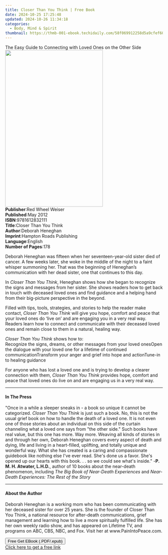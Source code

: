 ```yaml
---
title: Closer Than You Think | Free Book
date: 2024-10-25 17:25:48
updated: 2024-10-26 11:34:18
categories:
  - Body, Mind & Spirit
thumbnail: https://thmb-001-ebook.techidaily.com/58f069912258d5a9cfef60f8538220000da7103394bdbd8001dcbec216aae9f7.jpg
---
```

<main id="book-container">
  <div class="flex flex-col">
    <div class="book-brief flex-1 py-6 px-4 sm:p-6 md:py-10 md:px-8">
      <!-- brief-->
      <div class="book-brief-main">
        The Easy Guide to Connecting with Loved Ones on the Other Side
      </div>
    </div>
    <div
      class="book-meta-info flex-1 grid gap-4 col-start-1 col-end-3 row-start-1 sm:mb-6 sm:grid-cols-4 lg:gap-6 lg:col-start-2 lg:row-end-6 lg:row-span-6 lg:mb-0"
    >
      <div
        class="book-meta-info-left place-content-center mt-4 p-4 text-sm leading-6 col-start-2 col-span-2 dark:text-slate-400"
      >
        <img
          class="w-full h-500 object-cover rounded-lg sm:h-255 sm:col-span-2 lg:col-span-full"
          src="https://img-001-ebook.techidaily.com/e954ce7ec8d868af89fa68c83aa95f6affbdfe06480ce01d9b0bd99ac1caea3e.jpg"
          alt=""
          width="312"
          height="500"
        />
      </div>
      <div
        class="book-meta-info-right mt-2 col-start-1 row-start-2 col-span-3 self-center"
      >
        <!-- meta data  -->
        <div class="flex flex-col px-4 md:px-8">
          <div class="flex-1">
            <strong>Publisher</strong>:<span class="px-2"
              >Red Wheel Weiser</span
            >
          </div>
          <div class="flex-1">
            <strong>Published</strong>:<span class="px-2">May 2012</span>
          </div>
          <div class="flex-1">
            <strong>ISBN</strong>:<span class="px-2">9781612832111</span>
          </div>
          <div class="flex-1">
            <strong>Title</strong>:<span class="px-2"
              >Closer Than You Think</span
            >
          </div>
          <div class="flex-1">
            <strong>Author</strong>:<span class="px-2">Deborah Heneghan</span>
          </div>
          <div class="flex-1">
            <strong>Imprint</strong>:<span class="px-2"
              >Hampton Roads Publishing</span
            >
          </div>
          <div class="flex-1">
            <strong>Language</strong>:<span class="px-2">English</span>
          </div>
          <div class="flex-1">
            <strong>Number of Pages</strong>:<span class="px-2">178</span>
          </div>
        </div>
      </div>
    </div>
    <div class="book-description flex-1 py-6 px-4 sm:p-6 md:py-10 md:px-8">
      <div class="book-description-main">
        <div accordion-content="" id="description">
          <p>
            Deborah Heneghan was fifteen when her seventeen-year-old sister died
            of cancer. A few weeks later, she woke in the middle of the night to
            a faint whisper summoning her. That was the beginning of Heneghan’s
            communication with her dead sister, one that continues to this day.
          </p>
          <p>
            In <i>Closer Than You Think</i>, Heneghan shows how she began to
            recognize the signs and messages from her sister. She shows readers
            how to get back in touch with deceased loved ones and find guidance
            and a helping hand from their big-picture perspective in the beyond.
          </p>
          <p>
            Filled with tips, tools, strategies, and stories to help the reader
            make contact, <i>Closer Than You Think</i> will give you hope,
            comfort and peace that your loved ones do ‘live on’ and are engaging
            you in a very real way. Readers learn how to connect and communicate
            with their deceased loved ones and remain close to them in a
            natural, healing way.
          </p>
          <p>
            <i>Closer Than You Think</i> shows how to:<br />Recognize the signs,
            dreams, or other messages from your loved onesOpen the dialogue with
            your loved one for a lifetime of continued communicationTransform
            your anger and grief into hope and actionTune-in to healing guidance
          </p>
          <p></p>
          For anyone who has lost a loved one and is trying to develop a clearer
          connection with them, <i>Closer Than You Think</i> provides hope,
          comfort and peace that loved ones do live on and are engaging us in a
          very real way.
          <p></p>
        </div>
        <div class="accordion-fader"></div>
      </div>
    </div>
    <div class="book-excerpts flex-1 py-6 px-4 sm:p-6 md:py-10 md:px-8">
      <!-- excerpts-->
      <div class="book-excerpts-main">
        <hr />
        <h4 class="placeholder placeholder-heading">
          <span>In The Press</span>
        </h4>
        <p>
          "Once in a while a sleeper sneaks in - a book so unique it cannot be
          categorized. <i>Closer Than You Think</i> is just such a book. No,
          this is not the usual grief book on how to handle the death of a loved
          one. It is not even one of those stories about an individual on this
          side of the curtain channeling what a loved one says from "the other
          side." Such books have real value, but this one has more. Way more.
          Weaving all kinds of stories in and through her own, Deborah Heneghan
          covers every aspect of death and dying, life and living in a
          heart-filled, uplifting, and totally unique and wonderful way. What
          she has created is a caring and compassionate guidebook like nothing
          else I've ever read. She's done us a favor. She's opened up our hearts
          with this book. . . so we could see what's inside." -<b
            >P. M. H. Atwater, L.H.D.</b
          >, author of 10 books about the near-death phenomenon, including
          <i>The Big Book of Near-Death Experiences</i> and
          <i>Near-Death Experiences: The Rest of the Story</i>
        </p>
      </div>
    </div>
    <div class="book-about-author flex-1 py-6 px-4 sm:p-6 md:py-10 md:px-8">
      <!-- about author-->
      <div class="book-main-author-main">
        <hr />
        <h4 class="placeholder placeholder-heading">
          <span>About the Author</span>
        </h4>
        <p>
          Deborah Heneghan is a working mom who has been communicating with her
          deceased sister for over 25 years. She is the founder of Closer Than
          You Think, a national resource for after-death communications, grief
          management and learning how to live a more spiritually fulfilled life.
          She has her own weekly radio show, and has appeared on Lifetime TV,
          and programs on ABC, CBS, NBC, and Fox. Visit her at
          www.PainIntoPeace.com.
        </p>
      </div>
    </div>
    <div class="book-free-get flex-1 py-6 px-4 sm:p-6 md:py-10 md:px-8">
      <button
        id="btn-free-get"
        class="bg-blue-500 hover:bg-blue-700 text-white font-bold py-2 px-4 rounded"
      >
        Free Get EBook (.PDF/.epub)
      </button>
      <div id="countdown-display" class="px-2 text-lg mt-2"></div>
      <a
        id="free-link"
        class="hidden bg-blue-500 hover:bg-blue-700 text-white font-bold py-2 px-4 rounded"
        href="https://www.ebooks.com/en-us/book/1126913/closer-than-you-think/deborah-heneghan/"
        target="_blank"
        >Click here to get a free link</a
      >
    </div>
    <script>
      let countdownTime = 0;
      let countdownInterval = null;
      document
        .getElementById('btn-free-get')
        .addEventListener('click', startCountdown);
      function startCountdown() {
        countdownTime = new Date().getTime() + 60000 * 3;
        countdownInterval = setInterval(updateCountdown, 1000);
        document.getElementById('btn-free-get').disabled = true;
        document
          .getElementById('btn-free-get')
          .classList.add('bg-gray-500', 'cursor-not-allowed');
      }
      function updateCountdown() {
        let currentTime = new Date().getTime();
        let timeLeft = countdownTime - currentTime;
        let secondsLeft = Math.floor(timeLeft / 1000);
        document.getElementById('countdown-display').innerHTML =
          `Remaining time: ${secondsLeft} seconds.`;
        if (secondsLeft <= 0) {
          clearInterval(countdownInterval);
          document.getElementById('btn-free-get').classList.add('hidden');
          document.getElementById('free-link').classList.remove('hidden');
          document.getElementById('countdown-display').innerHTML = '';
        }
      }
    </script>
  </div>
</main>

